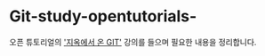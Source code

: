 # Git-study-opentutorials-

오픈 튜토리얼의 <a href="https://opentutorials.org/module/2676">'지옥에서 온 GIT'</a> 강의를 들으며 필요한 내용을 정리합니다.

